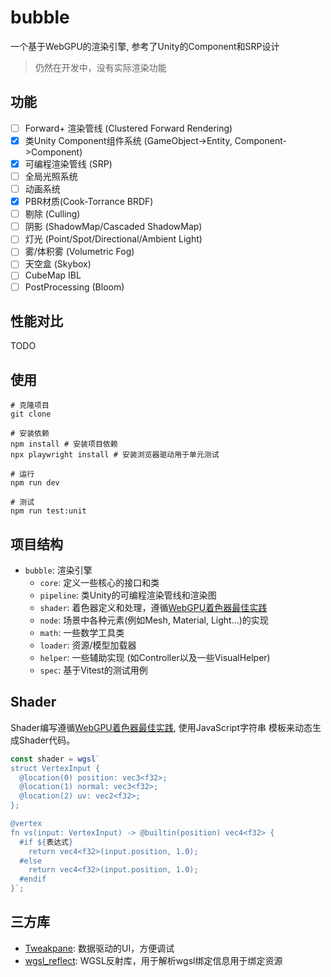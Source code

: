 # bubble

一个基于WebGPU的渲染引擎, 参考了Unity的Component和SRP设计

> 仍然在开发中，没有实际渲染功能

## 功能

- [ ] Forward+ 渲染管线 (Clustered Forward Rendering)
- [x] 类Unity Component组件系统 (GameObject->Entity, Component->Component)
- [x] 可编程渲染管线 (SRP)
- [ ] 全局光照系统
- [ ] 动画系统
- [x] PBR材质(Cook-Torrance BRDF)
- [ ] 剔除 (Culling)
- [ ] 阴影 (ShadowMap/Cascaded ShadowMap)
- [ ] 灯光 (Point/Spot/Directional/Ambient Light)
- [ ] 雾/体积雾 (Volumetric Fog)
- [ ] 天空盒 (Skybox)
- [ ] CubeMap IBL
- [ ] PostProcessing (Bloom)

## 性能对比
TODO

## 使用

```shell
# 克隆项目
git clone

# 安装依赖
npm install # 安装项目依赖
npx playwright install # 安装浏览器驱动用于单元测试

# 运行
npm run dev

# 测试
npm run test:unit
```

## 项目结构

- `bubble`: 渲染引擎
    - `core`: 定义一些核心的接口和类
    - `pipeline`: 类Unity的可编程渲染管线和渲染图
    - `shader`:
      着色器定义和处理，遵循[WebGPU着色器最佳实践](https://toji.dev/webgpu-best-practices/dynamic-shader-construction)
    - `node`: 场景中各种元素(例如Mesh, Material, Light...)的实现
    - `math`: 一些数学工具类
    - `loader`: 资源/模型加载器
    - `helper`: 一些辅助实现 (如Controller以及一些VisualHelper)
    - `spec`: 基于Vitest的测试用例

## Shader

Shader编写遵循[WebGPU着色器最佳实践](https://toji.dev/webgpu-best-practices/dynamic-shader-construction),
使用JavaScript字符串
模板来动态生成Shader代码。

```typescript
const shader = wgsl`
struct VertexInput {
  @location(0) position: vec3<f32>;
  @location(1) normal: vec3<f32>;
  @location(2) uv: vec2<f32>;
};

@vertex
fn vs(input: VertexInput) -> @builtin(position) vec4<f32> {
  #if ${表达式}
    return vec4<f32>(input.position, 1.0);
  #else
    return vec4<f32>(input.position, 1.0);
  #endif
}`;
```

## 三方库

- [Tweakpane](https://tweakpane.github.io/docs/getting-started/): 数据驱动的UI，方便调试
- [wgsl_reflect](https://github.com/brendan-duncan/wgsl_reflect): WGSL反射库，用于解析wgsl绑定信息用于绑定资源
